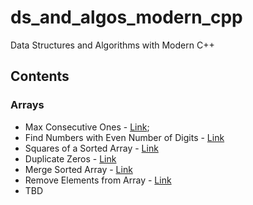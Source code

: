 # ds_and_algos_modern_cpp
Data Structures and Algorithms with Modern C++

## Contents
### Arrays
- Max Consecutive Ones - [Link](https://leetcode.com/explore/learn/card/fun-with-arrays/521/introduction/3238/);
- Find Numbers with Even Number of Digits - [Link](https://leetcode.com/explore/learn/card/fun-with-arrays/521/introduction/3237/)
- Squares of a Sorted Array - [Link](https://leetcode.com/explore/learn/card/fun-with-arrays/521/introduction/3240/)
- Duplicate Zeros - [Link](https://leetcode.com/explore/learn/card/fun-with-arrays/525/inserting-items-into-an-array/3245/)
- Merge Sorted Array - [Link](https://leetcode.com/explore/learn/card/fun-with-arrays/525/inserting-items-into-an-array/3253/)
- Remove Elements from Array - [Link](https://leetcode.com/problems/remove-element/)
- TBD
